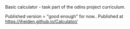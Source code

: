 Basic calculator - task part of the odins project curriculum.

Published version = "good enough" for now..
Published at https://jheiden.github.io/Calculator/




